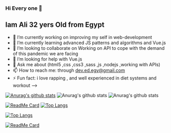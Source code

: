 ### Hi Every one 👋
## Iam Ali 32 yers Old from Egypt 

- 🔭 I’m currently working on improving my self in web-development 
- 🌱 I’m currently learning  advanced JS patterns and algorithms  and Vue.js 
- 👯 I’m looking to collaborate on Working on API to cope with the demand of this pandemic we are facing
- 🤔 I’m looking for help with  Vue.js
- 💬 Ask me about   (html5 ,css ,css3 ,sass ,js ,nodejs ,working with APIs) 
- 📫 How to reach me: through dev.ed.egy@gmail.com
- ⚡ Fun fact: i love rapping  , and well experienced in diet systems and workout 
-->


[![Anurag's github stats](https://github-readme-stats.vercel.app/api?username=Arigatouz)](https://github.com/anuraghazra/github-readme-stats)
![Anurag's github stats](https://github-readme-stats.vercel.app/api?username=Arigatouz&count_private=true)
![Anurag's github stats](https://github-readme-stats.vercel.app/api?username=Arigatouz&show_icons=true&theme=radical)

[![ReadMe Card](https://github-readme-stats.vercel.app/api/pin/?username=Arigatouz&repo=github-readme-stats)](https://github.com/Arigatouz/github-readme-stats)
[![Top Langs](https://github-readme-stats.vercel.app/api/top-langs/?username=Arigatouz&layout=compact)](https://github.com/Arigatouz/github-readme-stats)

[![Top Langs](https://github-readme-stats.vercel.app/api/top-langs/?username=Arigatouz&hide=javascript,html)](https://github.com/Arigatouz/github-readme-stats)


[![ReadMe Card](https://github-readme-stats.vercel.app/api/pin/?username=Arigatouz&repo=github-readme-stats)](https://github.com/Arigatouz/github-readme-stats)
